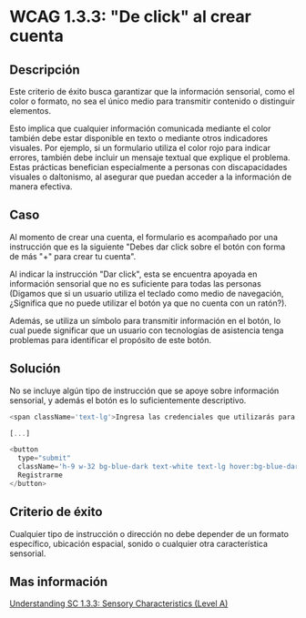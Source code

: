# WCAG 1.3.3: "De click" al crear cuenta

## Descripción

Este criterio de éxito busca garantizar que la información sensorial, como el color o formato, no sea el único medio para transmitir contenido o distinguir elementos.

Esto implica que cualquier información comunicada mediante el color también debe estar disponible en texto o mediante otros indicadores visuales. Por ejemplo, si un formulario utiliza el color rojo para indicar errores, también debe incluir un mensaje textual que explique el problema. Estas prácticas benefician especialmente a personas con discapacidades visuales o daltonismo, al asegurar que puedan acceder a la información de manera efectiva.

## Caso

Al momento de crear una cuenta, el formulario es acompañado por una instrucción que es la siguiente "Debes dar click sobre el botón con forma de más "+" para crear tu cuenta".

Al indicar la instrucción "Dar click", esta se encuentra apoyada en información sensorial que no es suficiente para todas las personas (Digamos que si un usuario utiliza el teclado como medio de navegación, ¿Significa que no puede utilizar el botón ya que no cuenta con un ratón?).

Además, se utiliza un símbolo para transmitir información en el botón, lo cual puede significar que un usuario con tecnologías de asistencia tenga problemas para identificar el propósito de este botón.

## Solución

No se incluye algún tipo de instrucción que se apoye sobre información sensorial, y además el botón es lo suficientemente descriptivo.

```javascript
<span className='text-lg'>Ingresa las credenciales que utilizarás para iniciar sesión en CompraFácil</span>

[...]

<button 
  type="submit"
  className='h-9 w-32 bg-blue-dark text-white text-lg hover:bg-blue-darkest'>
  Registrarme
</button>
```

## Criterio de éxito

Cualquier tipo de instrucción o dirección no debe depender de un formato específico, ubicación espacial, sonido o cualquier otra característica sensorial.

## Mas información

[Understanding SC 1.3.3: Sensory Characteristics (Level A)](https://www.w3.org/WAI/WCAG22/Understanding/sensory-characteristics)
